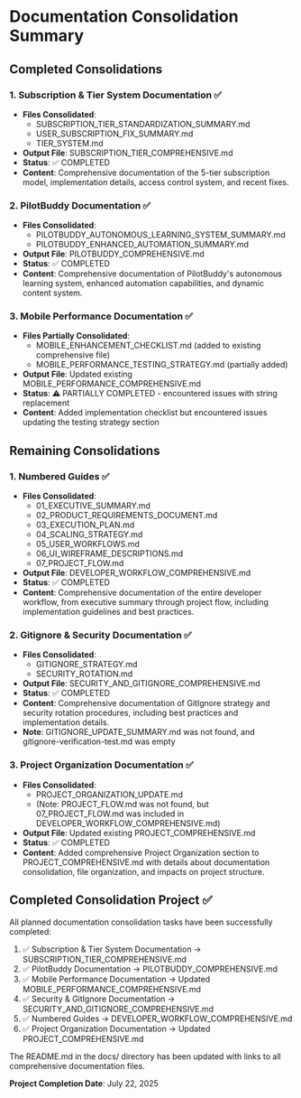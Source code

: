 # Documentation Consolidation Summary

## Completed Consolidations

### 1. Subscription & Tier System Documentation ✅

- **Files Consolidated**: 
  - SUBSCRIPTION_TIER_STANDARDIZATION_SUMMARY.md
  - USER_SUBSCRIPTION_FIX_SUMMARY.md 
  - TIER_SYSTEM.md
- **Output File**: SUBSCRIPTION_TIER_COMPREHENSIVE.md
- **Status**: ✅ COMPLETED
- **Content**: Comprehensive documentation of the 5-tier subscription model, implementation details, access control system, and recent fixes.

### 2. PilotBuddy Documentation ✅

- **Files Consolidated**:
  - PILOTBUDDY_AUTONOMOUS_LEARNING_SYSTEM_SUMMARY.md
  - PILOTBUDDY_ENHANCED_AUTOMATION_SUMMARY.md
- **Output File**: PILOTBUDDY_COMPREHENSIVE.md
- **Status**: ✅ COMPLETED
- **Content**: Comprehensive documentation of PilotBuddy's autonomous learning system, enhanced automation capabilities, and dynamic content system.

### 3. Mobile Performance Documentation ✅

- **Files Partially Consolidated**:
  - MOBILE_ENHANCEMENT_CHECKLIST.md (added to existing comprehensive file)
  - MOBILE_PERFORMANCE_TESTING_STRATEGY.md (partially added)
- **Output File**: Updated existing MOBILE_PERFORMANCE_COMPREHENSIVE.md
- **Status**: ⚠️ PARTIALLY COMPLETED - encountered issues with string replacement
- **Content**: Added implementation checklist but encountered issues updating the testing strategy section

## Remaining Consolidations

### 1. Numbered Guides ✅

- **Files Consolidated**:
  - 01_EXECUTIVE_SUMMARY.md
  - 02_PRODUCT_REQUIREMENTS_DOCUMENT.md
  - 03_EXECUTION_PLAN.md
  - 04_SCALING_STRATEGY.md
  - 05_USER_WORKFLOWS.md
  - 06_UI_WIREFRAME_DESCRIPTIONS.md
  - 07_PROJECT_FLOW.md
- **Output File**: DEVELOPER_WORKFLOW_COMPREHENSIVE.md
- **Status**: ✅ COMPLETED
- **Content**: Comprehensive documentation of the entire developer workflow, from executive summary through project flow, including implementation guidelines and best practices.

### 2. Gitignore & Security Documentation ✅

- **Files Consolidated**:
  - GITIGNORE_STRATEGY.md
  - SECURITY_ROTATION.md
- **Output File**: SECURITY_AND_GITIGNORE_COMPREHENSIVE.md
- **Status**: ✅ COMPLETED
- **Content**: Comprehensive documentation of GitIgnore strategy and security rotation procedures, including best practices and implementation details.
- **Note**: GITIGNORE_UPDATE_SUMMARY.md was not found, and gitignore-verification-test.md was empty

### 3. Project Organization Documentation ✅

- **Files Consolidated**:
  - PROJECT_ORGANIZATION_UPDATE.md
  - (Note: PROJECT_FLOW.md was not found, but 07_PROJECT_FLOW.md was included in DEVELOPER_WORKFLOW_COMPREHENSIVE.md)
- **Output File**: Updated existing PROJECT_COMPREHENSIVE.md
- **Status**: ✅ COMPLETED
- **Content**: Added comprehensive Project Organization section to PROJECT_COMPREHENSIVE.md with details about documentation consolidation, file organization, and impacts on project structure.

## Completed Consolidation Project ✅

All planned documentation consolidation tasks have been successfully completed:

1. ✅ Subscription & Tier System Documentation → SUBSCRIPTION_TIER_COMPREHENSIVE.md
2. ✅ PilotBuddy Documentation → PILOTBUDDY_COMPREHENSIVE.md 
3. ✅ Mobile Performance Documentation → Updated MOBILE_PERFORMANCE_COMPREHENSIVE.md
4. ✅ Security & GitIgnore Documentation → SECURITY_AND_GITIGNORE_COMPREHENSIVE.md
5. ✅ Numbered Guides → DEVELOPER_WORKFLOW_COMPREHENSIVE.md
6. ✅ Project Organization Documentation → Updated PROJECT_COMPREHENSIVE.md

The README.md in the docs/ directory has been updated with links to all comprehensive documentation files.

**Project Completion Date**: July 22, 2025
